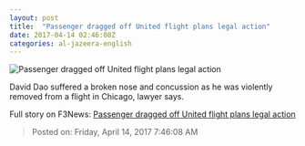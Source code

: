 ```yaml
---
layout: post
title:  "Passenger dragged off United flight plans legal action"
date: 2017-04-14 02:46:08Z
categories: al-jazeera-english
---
```


![Passenger dragged off United flight plans legal action](http://www.aljazeera.com/mritems/Images/2017/4/14/8f98dc96e1734ad581f3132d5e6cfc20_18.jpg)

David Dao suffered a broken nose and concussion as he was violently removed from a flight in Chicago, lawyer says.


Full story on F3News: [Passenger dragged off United flight plans legal action](http://www.f3nws.com/n/NpbNXG)

> Posted on: Friday, April 14, 2017 7:46:08 AM
